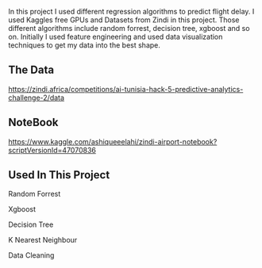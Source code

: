 In this project I used different regression algorithms to predict flight delay. I used Kaggles free GPUs and Datasets from Zindi in this project. Those different algorithms include random forrest, decision tree, xgboost and so on. Initially I used feature engineering and used data visualization techniques to get my data into the best shape.

<h2>The Data</h2>

https://zindi.africa/competitions/ai-tunisia-hack-5-predictive-analytics-challenge-2/data

<h2>NoteBook</h2>

https://www.kaggle.com/ashiqueeelahi/zindi-airport-notebook?scriptVersionId=47070836

<h2>Used In This Project</h2>

Random Forrest

Xgboost

Decision Tree

K Nearest Neighbour

Data Cleaning

